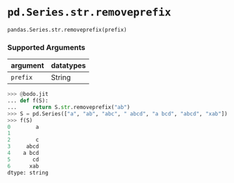 # `pd.Series.str.removeprefix`

`pandas.Series.str.removeprefix(prefix)`

### Supported Arguments

| argument                    | datatypes                              |
|-----------------------------|----------------------------------------|
| `prefix`                    |    String                              |

``` py
>>> @bodo.jit
... def f(S):
...     return S.str.removeprefix("ab")
>>> S = pd.Series(["a", "ab", "abc", " abcd", "a bcd", "abcd", "xab"])
>>> f(S)
0        a
1         
2        c
3     abcd
4    a bcd
5       cd
6      xab
dtype: string
```

